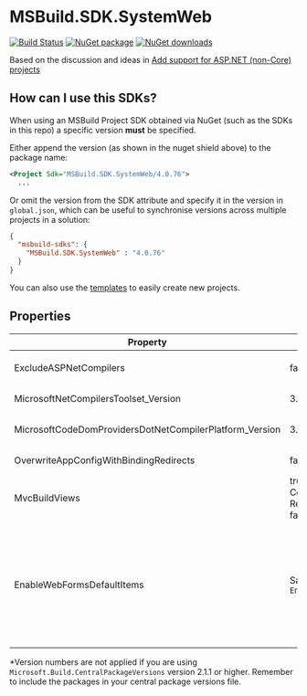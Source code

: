 ﻿# MSBuild.SDK.SystemWeb

[![Build Status](https://dev.azure.com/flexviews/MSBuild.SDKs.SystemWeb/_apis/build/status/CZEMacLeod.MSBuild.SDK.SystemWeb?branchName=main)](https://dev.azure.com/flexviews/MSBuild.SDKs.SystemWeb/_build/latest?definitionId=69&branchName=main)
[![NuGet package](https://img.shields.io/nuget/v/MSBuild.SDK.SystemWeb.svg)](https://nuget.org/packages/MSBuild.SDK.SystemWeb)
[![NuGet downloads](https://img.shields.io/nuget/dt/MSBuild.SDK.SystemWeb.svg)](https://nuget.org/packages/MSBuild.SDK.SystemWeb)

Based on the discussion and ideas in [Add support for ASP.NET (non-Core) projects](https://github.com/dotnet/project-system/issues/2670)

## How can I use this SDKs?

When using an MSBuild Project SDK obtained via NuGet (such as the SDKs in this repo) a specific version **must** be specified.

Either append the version (as shown in the nuget shield above) to the package name:

```xml
<Project Sdk="MSBuild.SDK.SystemWeb/4.0.76">
  ...
```

Or omit the version from the SDK attribute and specify it in the version in `global.json`, which can be useful to synchronise versions across multiple projects in a solution:

```json
{
  "msbuild-sdks": {
    "MSBuild.SDK.SystemWeb" : "4.0.76"
  }
}
```

You can also use the [templates](Templates.md) to easily create new projects.

## Properties

| Property | Default value | Description |
| -------- | ------------- | ----------- |
| ExcludeASPNetCompilers | false | Do not include the default packages `Microsoft.Net.Compilers.Toolset` and `Microsoft.CodeDom.Providers.DotNetCompilerPlatform` |
| MicrosoftNetCompilersToolset_Version | 3.8.0 | Version number of the package `Microsoft.Net.Compilers.Toolset` to include* |
| MicrosoftCodeDomProvidersDotNetCompilerPlatform_Version | 3.6.0 | Version number of the packge `Microsoft.CodeDom.Providers.DotNetCompilerPlatform` to include* |
| OverwriteAppConfigWithBindingRedirects | false | If set, then any [automatically generated binding redirects](Binding_Redirects/Autogenerating-Binding-Redirects.md) will be copied into your web.config file. |
| MvcBuildViews | true if Configuration is Release<br/>false otherwise | Whether to invoke the AspNetCompiler automatically after build |
| EnableWebFormsDefaultItems | Same as `EnableDefaultItems` | Whether to automatically include WebForms files as content<br><ul><li> *.asax</li><li> *.ascx</li><li> *.ashx</li><li> *.asmx</li><li> *.aspx</li><li> *.master</li><li> *.svc</li></ul> |

*Version numbers are not applied if you are using `Microsoft.Build.CentralPackageVersions` version 2.1.1 or higher. Remember to include the packages in your central package versions file.
